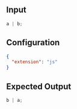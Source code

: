 
## Input
```javascript input
a | b;
```

## Configuration
```json configuration
{
  "extension": "js"
}
```

## Expected Output
```javascript expected output
b | a;
```
